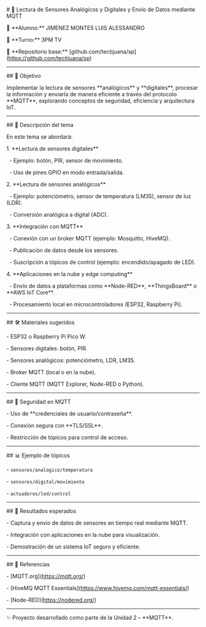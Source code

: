 \# 📡 Lectura de Sensores Analógicos y Digitales y Envío de Datos mediante MQTT



👤 \*\*Alumno:\*\* JIMENEZ MONTES LUIS ALESSANDRO  

📅 \*\*Turno:\*\* 3PM TV  

🔗 \*\*Repositorio base:\*\* \[github.com/tectijuana/sp](https://github.com/tectijuana/sp)



---



\## 🎯 Objetivo

Implementar la lectura de sensores \*\*analógicos\*\* y \*\*digitales\*\*, procesar la información y enviarla de manera eficiente a través del protocolo \*\*MQTT\*\*, explorando conceptos de seguridad, eficiencia y arquitectura IoT.



---



\## 📖 Descripción del tema

En este tema se abordará:



1\. \*\*Lectura de sensores digitales\*\*  

&nbsp;  - Ejemplo: botón, PIR, sensor de movimiento.  

&nbsp;  - Uso de pines GPIO en modo entrada/salida.  



2\. \*\*Lectura de sensores analógicos\*\*  

&nbsp;  - Ejemplo: potenciómetro, sensor de temperatura (LM35), sensor de luz (LDR).  

&nbsp;  - Conversión analógica a digital (ADC).  



3\. \*\*Integración con MQTT\*\*  

&nbsp;  - Conexión con un broker MQTT (ejemplo: Mosquitto, HiveMQ).  

&nbsp;  - Publicación de datos desde los sensores.  

&nbsp;  - Suscripción a tópicos de control (ejemplo: encendido/apagado de LED).  



4\. \*\*Aplicaciones en la nube y edge computing\*\*  

&nbsp;  - Envío de datos a plataformas como \*\*Node-RED\*\*, \*\*ThingsBoard\*\* o \*\*AWS IoT Core\*\*.  

&nbsp;  - Procesamiento local en microcontroladores (ESP32, Raspberry Pi).  



---



\## 🛠️ Materiales sugeridos

\- ESP32 o Raspberry Pi Pico W.  

\- Sensores digitales: botón, PIR.  

\- Sensores analógicos: potenciómetro, LDR, LM35.  

\- Broker MQTT (local o en la nube).  

\- Cliente MQTT (MQTT Explorer, Node-RED o Python).  



---



\## 🔐 Seguridad en MQTT

\- Uso de \*\*credenciales de usuario/contraseña\*\*.  

\- Conexión segura con \*\*TLS/SSL\*\*.  

\- Restricción de tópicos para control de acceso.  



---



\## 📊 Ejemplo de tópicos

\- `sensores/analogico/temperatura`  

\- `sensores/digital/movimiento`  

\- `actuadores/led/control`  



---



\## 🚀 Resultados esperados

\- Captura y envío de datos de sensores en tiempo real mediante MQTT.  

\- Integración con aplicaciones en la nube para visualización.  

\- Demostración de un sistema IoT seguro y eficiente.  



---



\## 📎 Referencias

\- \[MQTT.org](https://mqtt.org/)  

\- \[HiveMQ MQTT Essentials](https://www.hivemq.com/mqtt-essentials/)  

\- \[Node-RED](https://nodered.org/)  



---

✨ Proyecto desarrollado como parte de la Unidad 2 – \*\*MQTT\*\*.




